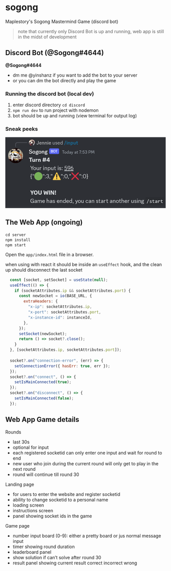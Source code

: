 # sogong
Maplestory's Sogong Mastermind Game (discord bot)
> note that currently only Discord Bot is up and running, 
> web app is still in the midst of development

## Discord Bot (@Sogong#4644)
**@Sogong#4644**
- dm me @yinshanz if you want to add the bot to your server
- or you can dm the bot directly and play the game

### Running the discord bot (local dev)
1. enter discord directory `cd discord`
2. `npm run dev` to run project with nodemon
3. bot should be up and running (view terminal for output log)

### Sneak peeks
![discord bot](/images/sogongExample.png?raw=true "discord bot")

## The Web App (ongoing)

```
cd server
npm install
npm start
```

Open the `app/index.html` file in a browser. 


when using with react it should be inside an `useEffect` hook, and the clean up should 
disconnect the last socket

```js
  const [socket, setSocket] = useState(null);
  useEffect(() => {
    if (socketAttributes.ip && socketAttributes.port) {
      const newSocket = io(BASE_URL, {
        extraHeaders: {
          "x-ip": socketAttributes.ip,
          "x-port": socketAttributes.port,
          "x-instance-id": instanceId,
        },
      });
      setSocket(newSocket);
      return () => socket?.close();
    }
  }, [socketAttributes.ip, socketAttributes.port]);

  socket?.on("connection-error", (err) => {
    setConnectionError({ hasErr: true, err });
  });
  socket?.on("connect", () => {
    setIsMainConnected(true);
  });
  socket?.on("disconnect", () => {
    setIsMainConnected(false);
  });
```

<!-- ## Run the discord bot
1. change guildid to the discord server you want the bot to run in
2. update .env's guildid
3. run `node commands.js` to insert the bot commands
4. upload your files to the bot hosting provider e.g cybrancee
5. host the discord bot on the provider platform and start
6. you should be able to see that the bot is online and use its functions (/start, /input number)

> running locally: `npm run dev` for nodemon packager -->

## Web App Game details
Rounds
- last 30s
- optional for input
- each registered socketid can only enter one input and wait for round to end
- new user who join during the current round will only get to play in the next round
- round will continue till round 30

Landing page
- for users to enter the website and register socketid
- ability to change socketid to a personal name
- loading screen
- instructions screen
- panel showing socket ids in the game

Game page
- number input board (0-9): either a pretty board or jus normal message input
- timer showing round duration
- leaderboard panel
- show solution if can’t solve after round 30
- result panel showing current result correct incorrect wrong

